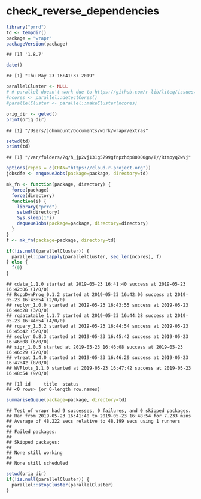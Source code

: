 check\_reverse\_dependencies
================

``` r
library("prrd")
td <- tempdir()
package = "wrapr"
packageVersion(package)
```

    ## [1] '1.8.7'

``` r
date()
```

    ## [1] "Thu May 23 16:41:37 2019"

``` r
parallelCluster <- NULL
# # parallel doesn't work due to https://github.com/r-lib/liteq/issues/22
#ncores <- parallel::detectCores()
#parallelCluster <- parallel::makeCluster(ncores)

orig_dir <- getwd()
print(orig_dir)
```

    ## [1] "/Users/johnmount/Documents/work/wrapr/extras"

``` r
setwd(td)
print(td)
```

    ## [1] "/var/folders/7q/h_jp2vj131g5799gfnpzhdp80000gn/T//RtmpyqZwVj"

``` r
options(repos = c(CRAN="https://cloud.r-project.org"))
jobsdfe <- enqueueJobs(package=package, directory=td)

mk_fn <- function(package, directory) {
  force(package)
  force(directory)
  function(i) {
    library("prrd")
    setwd(directory)
    Sys.sleep(1*i)
    dequeueJobs(package=package, directory=directory)
  }
}
f <- mk_fn(package=package, directory=td)

if(!is.null(parallelCluster)) {
  parallel::parLapply(parallelCluster, seq_len(ncores), f)
} else {
  f(0)
}
```

    ## cdata_1.1.0 started at 2019-05-23 16:41:40 success at 2019-05-23 16:42:06 (1/0/0) 
    ## RcppDynProg_0.1.2 started at 2019-05-23 16:42:06 success at 2019-05-23 16:43:54 (2/0/0) 
    ## replyr_1.0.0 started at 2019-05-23 16:43:55 success at 2019-05-23 16:44:28 (3/0/0) 
    ## rqdatatable_1.1.7 started at 2019-05-23 16:44:28 success at 2019-05-23 16:44:54 (4/0/0) 
    ## rquery_1.3.2 started at 2019-05-23 16:44:54 success at 2019-05-23 16:45:42 (5/0/0) 
    ## seplyr_0.8.3 started at 2019-05-23 16:45:42 success at 2019-05-23 16:46:08 (6/0/0) 
    ## sigr_1.0.5 started at 2019-05-23 16:46:08 success at 2019-05-23 16:46:29 (7/0/0) 
    ## vtreat_1.4.0 started at 2019-05-23 16:46:29 success at 2019-05-23 16:47:42 (8/0/0) 
    ## WVPlots_1.1.0 started at 2019-05-23 16:47:42 success at 2019-05-23 16:48:54 (9/0/0)

    ## [1] id     title  status
    ## <0 rows> (or 0-length row.names)

``` r
summariseQueue(package=package, directory=td)
```

    ## Test of wrapr had 9 successes, 0 failures, and 0 skipped packages. 
    ## Ran from 2019-05-23 16:41:40 to 2019-05-23 16:48:54 for 7.233 mins 
    ## Average of 48.222 secs relative to 48.199 secs using 1 runners
    ## 
    ## Failed packages:   
    ## 
    ## Skipped packages:   
    ## 
    ## None still working
    ## 
    ## None still scheduled

``` r
setwd(orig_dir)
if(!is.null(parallelCluster)) {
  parallel::stopCluster(parallelCluster)
}
```
